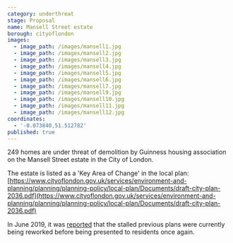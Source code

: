 ```yaml
---
category: underthreat
stage: Proposal
name: Mansell Street estate
borough: cityoflondon
images:
  - image_path: /images/mansell1.jpg
  - image_path: /images/mansell2.jpg
  - image_path: /images/mansell3.jpg
  - image_path: /images/mansell4.jpg
  - image_path: /images/mansell5.jpg
  - image_path: /images/mansell6.jpg
  - image_path: /images/mansell7.jpg
  - image_path: /images/mansell9.jpg
  - image_path: /images/mansell10.jpg
  - image_path: /images/mansell11.jpg
  - image_path: /images/mansell12.jpg
coordinates:
  - '-0.073840,51.512782'
published: true
---
```

249 homes are under threat of demolition by Guinness housing association on the Mansell Street estate in the City of London.

The estate is listed as a 'Key Area of Change' in the local plan: [https://www.cityoflondon.gov.uk/services/environment-and-planning/planning/planning-policy/local-plan/Documents/draft-city-plan-2036.pdf](https://www.cityoflondon.gov.uk/services/environment-and-planning/planning/planning-policy/local-plan/Documents/draft-city-plan-2036.pdf)

In June 2019, it was [reported](https://www.citymatters.london/mansell-street-estate-residents-must-final-say/) that the stalled previous plans were currently being reworked before being presented to residents once again.



